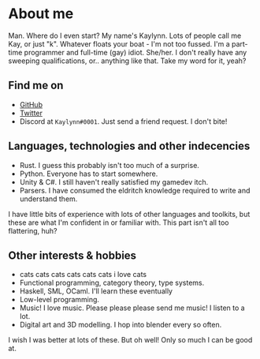 # About me
Man. Where do I even start?
My name's Kaylynn. Lots of people call me Kay, or just "k". Whatever floats your boat - I'm not too fussed.
I'm a part-time programmer and full-time (gay) idiot. She/her.
I don't really have any sweeping qualifications, or.. anything like that. Take my word for it, yeah?

## Find me on
- [GitHub](https://github.com/kaylynn234)
- [Twitter](https://twitter.com/KaylynnMorgan2)
- Discord at `Kaylynn#0001`. Just send a friend request. I don't bite!

## Languages, technologies and other indecencies

- Rust. I guess this probably isn't too much of a surprise.
- Python. Everyone has to start somewhere.
- Unity & C#. I still haven't really satisfied my gamedev itch.
- Parsers. I have consumed the eldritch knowledge required to write and understand them.

I have little bits of experience with lots of other languages and toolkits, but these are what I'm confident in
or familiar with. This part isn't all too flattering, huh?

## Other interests & hobbies
- cats cats cats cats cats cats i love cats
- Functional programming, category theory, type systems.
- Haskell, SML, OCaml. I'll learn these eventually
- Low-level programming.
- Music! I love music. Please please please send me music! I listen to a lot.
- Digital art and 3D modelling. I hop into blender every so often.

I wish I was better at lots of these.
But oh well! Only so much I can be good at.
